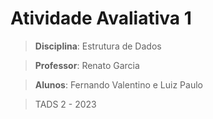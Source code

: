 # Atividade Avaliativa 1

> **Disciplina**: Estrutura de Dados

> **Professor**: Renato Garcia

> **Alunos**: Fernando Valentino e Luiz Paulo

> TADS 2 - 2023
